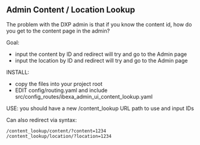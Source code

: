 ## Admin Content / Location Lookup

The problem with the DXP admin is that if you know the content id, how do you get to the content page in the admin?

Goal:
* input the content by ID and redirect will try and go to the Admin page
* input the location by ID and redirect will try and go to the Admin page

INSTALL: 

  * copy the files into your project root
  * EDIT config/routing.yaml and include src/config_routes/ibexa_admin_ui_content_lookup.yaml

USE: you should have a new /content_lookup URL path to use and input IDs

Can also redirect via syntax:

``` 
/content_lookup/content/?content=1234
/content_lookup/location/?location=1234
```


